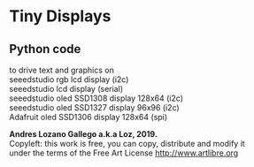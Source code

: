 # Tiny Displays

## Python code

to drive text and graphics on  
seeedstudio rgb lcd display (i2c)  
seeedstudio lcd display (serial)  
seeedstudio oled SSD1308 display 128x64 (i2c)  
seeedstudio oled SSD1327 display 96x96 (i2c)  
Adafruit oled SSD1306 display 128x64 (spi)  

**Andres Lozano Gallego a.k.a Loz, 2019.**  
Copyleft: this work is free, you can copy, distribute and modify it  
under the terms of the Free Art License http://www.artlibre.org
